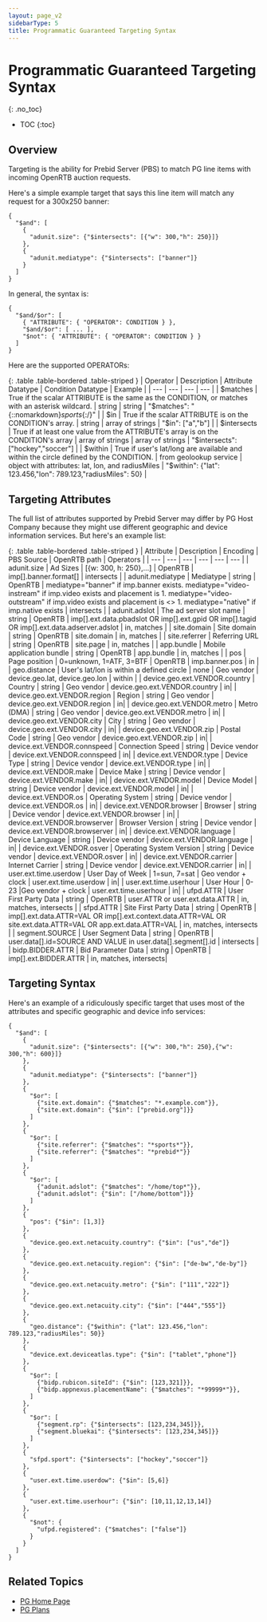 ```yaml
---
layout: page_v2
sidebarType: 5
title: Programmatic Guaranteed Targeting Syntax
---
```


# Programmatic Guaranteed Targeting Syntax
{: .no_toc}

* TOC
{:toc}

## Overview

Targeting is the ability for Prebid Server (PBS) to match PG line items with
incoming OpenRTB auction requests.

Here's a simple example target that says this line item will match any request for a 300x250 banner:

```
{
  "$and": [
    {
      "adunit.size": {"$intersects": [{"w": 300,"h": 250}]}
    },
    {
      "adunit.mediatype": {"$intersects": ["banner"]}
    }
  ]
}
```

In general, the syntax is:
```
{
  "$and/$or": [
    { "ATTRIBUTE": { "OPERATOR": CONDITION } },
    "$and/$or": [ ... ],
    "$not": { "ATTRIBUTE": { "OPERATOR": CONDITION } }
  ]
}
```
Here are the supported OPERATORs:

{: .table .table-bordered .table-striped }
| Operator | Description | Attribute Datatype | Condition Datatype | Example |
| --- | --- | --- | --- |
| $matches | True if the scalar ATTRIBUTE is the same as the CONDITION, or matches with an asterisk wildcard. | string | string | "$matches": "{::nomarkdown}*sports*{:/}" |
| $in | True if the scalar ATTRIBUTE is on the CONDITION's array. | string | array of strings | "$in": ["a","b"] |
| $intersects | True if at least one value from the ATTRIBUTE's array is on the CONDITION's array | array of strings | array of strings | "$intersects": ["hockey","soccer"] |
| $within | True if user's lat/long are available and within the circle defined by the CONDITION. | from geolookup service | object with attributes: lat, lon, and radiusMiles | "$within": {"lat": 123.456,"lon": 789.123,"radiusMiles": 50} |

## Targeting Attributes

The full list of attributes supported by Prebid Server may differ by PG Host Company because they might use different geographic and device information services. But here's an example list:

{: .table .table-bordered .table-striped }
| Attribute | Description | Encoding | PBS Source | OpenRTB path | Operators |
| --- | --- | --- | --- | --- | --- |
| adunit.size | Ad Sizes | [{w: 300, h: 250},...] | OpenRTB | imp[].banner.format[] | intersects |
| adunit.mediatype | Mediatype | string | OpenRTB | mediatype="banner" if imp.banner exists. mediatype="video-instream" if imp.video exists and placement is 1. mediatype="video-outstream" if imp.video exists and placement is <> 1. mediatype="native" if imp.native exists | intersects |
| adunit.adslot | The ad server slot name | string | OpenRTB | imp[].ext.data.pbadslot OR imp[].ext.gpid OR imp[].tagid OR imp[].ext.data.adserver.adslot | in, matches |
| site.domain | Site domain | string | OpenRTB | site.domain | in, matches |
| site.referrer | Referring URL | string | OpenRTB | site.page | in, matches |
| app.bundle | Mobile application bundle | string | OpenRTB | app.bundle | in, matches |
| pos | Page position | 0=unknown, 1=ATF, 3=BTF | OpenRTB | imp.banner.pos | in |
| geo.distance | User's lat/lon is within a defined circle | none | Geo vendor | device.geo.lat, device.geo.lon | within |
| device.geo.ext.VENDOR.country | Country | string | Geo vendor | device.geo.ext.VENDOR.country | in|
| device.geo.ext.VENDOR.region | Region | string | Geo vendor | device.geo.ext.VENDOR.region | in|
| device.geo.ext.VENDOR.metro | Metro (DMA) | string | Geo vendor | device.geo.ext.VENDOR.metro | in|
| device.geo.ext.VENDOR.city | City | string | Geo vendor | device.geo.ext.VENDOR.city | in|
| device.geo.ext.VENDOR.zip | Postal Code | string | Geo vendor | device.geo.ext.VENDOR.zip | in|
| device.ext.VENDOR.connspeed | Connection Speed | string | Device vendor | device.ext.VENDOR.connspeed | in|
| device.ext.VENDOR.type | Device Type | string | Device vendor | device.ext.VENDOR.type | in|
| device.ext.VENDOR.make | Device Make | string | Device vendor | device.ext.VENDOR.make | in|
| device.ext.VENDOR.model | Device Model | string | Device vendor | device.ext.VENDOR.model | in|
| device.ext.VENDOR.os | Operating System | string | Device vendor | device.ext.VENDOR.os | in|
| device.ext.VENDOR.browser | Browser | string | Device vendor | device.ext.VENDOR.browser | in|
| device.ext.VENDOR.browserver | Browser Version | string | Device vendor | device.ext.VENDOR.browserver | in|
| device.ext.VENDOR.language | Device Language | string | Device vendor | device.ext.VENDOR.language | in|
| device.ext.VENDOR.osver | Operating System Version | string | Device vendor | device.ext.VENDOR.osver | in|
| device.ext.VENDOR.carrier | Internet Carrier | string | Device vendor | device.ext.VENDOR.carrier | in|
| user.ext.time.userdow | User Day of Week | 1=sun, 7=sat | Geo vendor + clock | user.ext.time.userdow | in|
| user.ext.time.userhour | User Hour | 0-23 |Geo vendor + clock | user.ext.time.userhour | in|
| ufpd.ATTR | User First Party Data | string | OpenRTB | user.ATTR or user.ext.data.ATTR | in, matches, intersects |
| sfpd.ATTR | Site First Party Data | string | OpenRTB | imp[].ext.data.ATTR=VAL OR imp[].ext.context.data.ATTR=VAL OR site.ext.data.ATTR=VAL OR app.ext.data.ATTR=VAL | in, matches, intersects |
| segment.SOURCE | User Segment Data | string | OpenRTB | user.data[].id=SOURCE AND VALUE in user.data[].segment[].id | intersects |
| bidp.BIDDER.ATTR | Bid Parameter Data | string | OpenRTB | imp[].ext.BIDDER.ATTR | in, matches, intersects|

## Targeting Syntax

Here's an example of a ridiculously specific target that uses most of the
attributes and specific geographic and device info services:

```
{
  "$and": [
    {
      "adunit.size": {"$intersects": [{"w": 300,"h": 250},{"w": 300,"h": 600}]}
    },
    {
      "adunit.mediatype": {"$intersects": ["banner"]}
    },
    {
      "$or": [
        {"site.ext.domain": {"$matches": "*.example.com"}},
        {"site.ext.domain": {"$in": ["prebid.org"]}}
      ]
    },
    {
      "$or": [
        {"site.referrer": {"$matches": "*sports*"}},
        {"site.referrer": {"$matches": "*prebid*"}}
      ]
    },
    {
      "$or": [
        {"adunit.adslot": {"$matches": "/home/top*"}},
        {"adunit.adslot": {"$in": ["/home/bottom"]}}
      ]
    },
    {
      "pos": {"$in": [1,3]}
    },
    {
      "device.geo.ext.netacuity.country": {"$in": ["us","de"]}
    },
    {
      "device.geo.ext.netacuity.region": {"$in": ["de-bw","de-by"]}
    },
    {
      "device.geo.ext.netacuity.metro": {"$in": ["111","222"]}
    },
    {
      "device.geo.ext.netacuity.city": {"$in": ["444","555"]}
    },
    {
      "geo.distance": {"$within": {"lat": 123.456,"lon": 789.123,"radiusMiles": 50}}
    },
    {
      "device.ext.deviceatlas.type": {"$in": ["tablet","phone"]}
    },
    {
      "$or": [
        {"bidp.rubicon.siteId": {"$in": [123,321]}},
        {"bidp.appnexus.placementName": {"$matches": "*99999*"}},
      ]
    },
    {
      "$or": [
        {"segment.rp": {"$intersects": [123,234,345]}},
        {"segment.bluekai": {"$intersects": [123,234,345]}}
      ]
    },
    {
      "sfpd.sport": {"$intersects": ["hockey","soccer"]}
    },
    {
      "user.ext.time.userdow": {"$in": [5,6]}
    },
    {
      "user.ext.time.userhour": {"$in": [10,11,12,13,14]}
    },
    {
      "$not": {
        "ufpd.registered": {"$matches": ["false"]}
      }
    }
  ]
}
```


## Related Topics

- [PG Home Page](/prebid-server/features/pg/pbs-pg-idx.html)
- [PG Plans](/prebid-server/features/pg/pbs-pg-plan.html)
